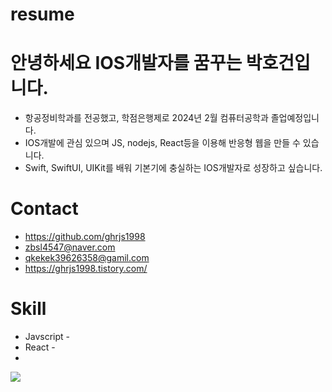 # resume

# 안녕하세요 IOS개발자를 꿈꾸는 박호건입니다.
  * 항공정비학과를 전공했고, 학점은행제로 2024년 2월 컴퓨터공학과 졸업예정입니다.
  * IOS개발에 관심 있으며 JS, nodejs, React등을 이용해 반응형 웹을 만들 수 있습니다.
  * Swift, SwiftUI, UIKit를 배워 기본기에 충실하는 IOS개발자로 성장하고 싶습니다.

# Contact
  * <https://github.com/ghrjs1998>
  * zbsl4547@naver.com
  * qkekek39626358@gamil.com
  * <https://ghrjs1998.tistory.com/>
 
# Skill
  * Javscript -
  * React -
  * 
  
<img src="https://img.shields.io/badge/JavaScript-F7DF1E?style=for-the-badge&logo=javascript&logoColor=white">
